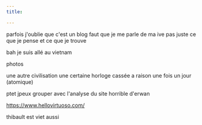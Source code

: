 ```yaml
---
title: 

---
```


parfois j'oublie que c'est un blog
faut que je me parle de ma ive
pas juste ce que je pense
et ce que je trouve

bah je suis allé au vietnam

photos

une autre civilisation
une certaine horloge cassée a raison une fois un jour (atomique)

ptet jpeux grouper avec l'analyse du site horrible d'erwan

https://www.hellovirtuoso.com/

thibault est viet aussi
